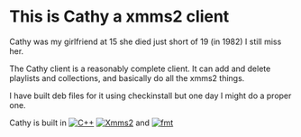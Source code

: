 This is Cathy a xmms2 client 
============================

Cathy was my girlfriend at 15 she died just short of 19 (in 1982) I still miss her.

The Cathy client is a reasonably complete client. It can add and delete playlists and collections, and basically do all the xmms2 things.


I have built deb files for it using checkinstall but one day I might do a proper one.

Cathy is built in 
[![C++](https://img.shields.io/badge/C++-blue?style=green)](https://isocpp.org/)
[![Xmms2](https://img.shields.io/badge/xmms2client++-darkblue?style=green)](https://github.com/xmms2/xmms2-stable/tree/master/src/include/xmmsclient)
and
[![fmt](https://img.shields.io/badge/{fmt}-green?style=red)](https://github.com/fmtlib/fmt)
